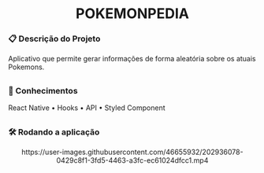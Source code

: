 <h1 align="center"> POKEMONPEDIA </h1>

### 📋 Descrição do Projeto
<p>Aplicativo que permite gerar informações de forma aleatória sobre os atuais Pokemons.</p>

##
### 🧠 Conhecimentos
<p>
 <a>React Native</a> •
 <a>Hooks</a> •
 <a>API</a> • 
 <a>Styled Component</a>
</p>

##
### 🛠️ Rodando a aplicação
<div align="center">
 https://user-images.githubusercontent.com/46655932/202936078-0429c8f1-3fd5-4463-a3fc-ec61024dfcc1.mp4
</div>
